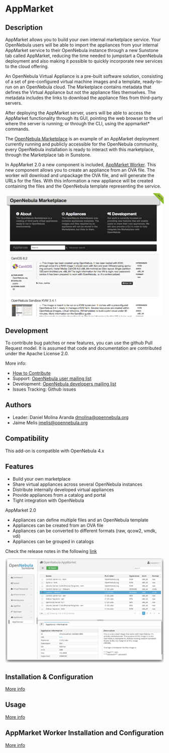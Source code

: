 # AppMarket

## Description

AppMarket allows you to build your own internal marketplace service. Your OpenNebula users will be able to import the appliances from your internal AppMarket service to their OpenNebula instance through a new Sunstone tab called AppMarket, reducing the time needed to jumpstart a OpenNebula deployment and also making it possible to quickly incorporate new services to the cloud offering.

An OpenNebula Virtual Appliance is a pre-built software solution, consisting of a set of pre-configured virtual machine images and a template, ready-to-run on an OpenNebula cloud. The Marketplace contains metadata that defines the Virtual Appliance but not the appliance files themselves. The metadata includes the links to download the appliance files from third-party servers.

After deploying the AppMarket server, users will be able to access the AppMarket functionality through its GUI, pointing the web browser to the url where the server is running; or through the CLI, using the appmarket* commands.

The [OpenNebula Marketplace](http://marketplace.c12g.com/appliance) is an example of an AppMarket deployment currently running and publicly accessible for the OpenNebula community, every OpenNebula installation is ready to interact with this marketplace, through the Marketplace tab in Sunstone.

In AppMarket 2.0 a new component is included, [AppMarket Worker](doc/appmarket_worker_installation_and_configuration.md). This new component allows you to create an appliance from an OVA file. The worker will download and unpackage the OVA file, and will generate the URLs for the files. With this information a new appliance will be created containing the files and the OpenNebula template representing the service.

![market1306](doc/images/market1306.png)

## Development

To contribute bug patches or new features, you can use the github Pull Request model. It is assumed that code and documentation are contributed under the Apache License 2.0.

More info:
* [How to Contribute](http://opennebula.org/software:add-ons#how_to_contribute_to_an_existing_add-on)
* Support: [OpenNebula user mailing list](http://opennebula.org/community:mailinglists)
* Development: [OpenNebula developers mailing list](http://opennebula.org/community:mailinglists)
* Issues Tracking: Github issues

## Authors

* Leader: Daniel Molina Aranda dmolina@opennebula.org
* Jaime Melis jmelis@opennebula.org

## Compatibility

This add-on is compatible with OpenNebula 4.x

## Features

* Build your own marketplace
* Share virtual appliances across several OpenNebula instances
* Distribute internally developed virtual appliances
* Provide appliances from a catalog and portal
* Tight integration with OpenNebula

AppMarket 2.0

* Appliances can define multiple files and an OpenNebula template
* Appliances can be created from an OVA file
* Appliances can be converted to different formats (raw, qcow2, vmdk, vdi)
* Appliances can be grouped in catalogs

Check the release notes in the following [link](doc/release_notes/appmarket-1.9.80.md)

![appmarket_list](doc/images/appmarket_list.png)

## Installation & Configuration
[More info](doc/installation_and_configuration.md)

## Usage
[More info](doc/usage.md)

## AppMarket Worker Installation and Configuration
[More info](doc/appmarket_worker_installation_and_configuration.md)
